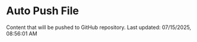 # Auto Push File

Content that will be pushed to GitHub repository.
Last updated: 07/15/2025, 08:56:01 AM